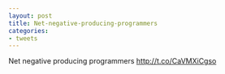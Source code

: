 ```yaml
---
layout: post
title: Net-negative-producing-programmers
categories:
- tweets
---
```

Net negative producing programmers http://t.co/CaVMXiCgso